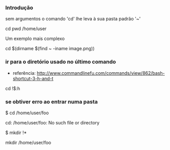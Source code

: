 ### Introdução
sem argumentos o comando 'cd' lhe leva à sua pasta padrão '~'

cd
pwd
/home/user

Um exemplo mais complexo

cd $(dirname $(find ~ -iname image.png))

### ir para o diretório usado no último comando
* referência: http://www.commandlinefu.com/commands/view/862/bash-shortcut-3-h-and-t

cd !$:h

### se obtiver erro ao entrar numa pasta

$ cd /home/user/foo

cd: /home/user/foo: No such file or directory

$ mkdir !*

mkdir /home/user/foo


